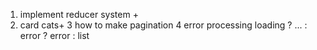 1. implement reducer system +
2. card cats+
3 how to make pagination
4 error processing  loading ? ... : error ? error : list